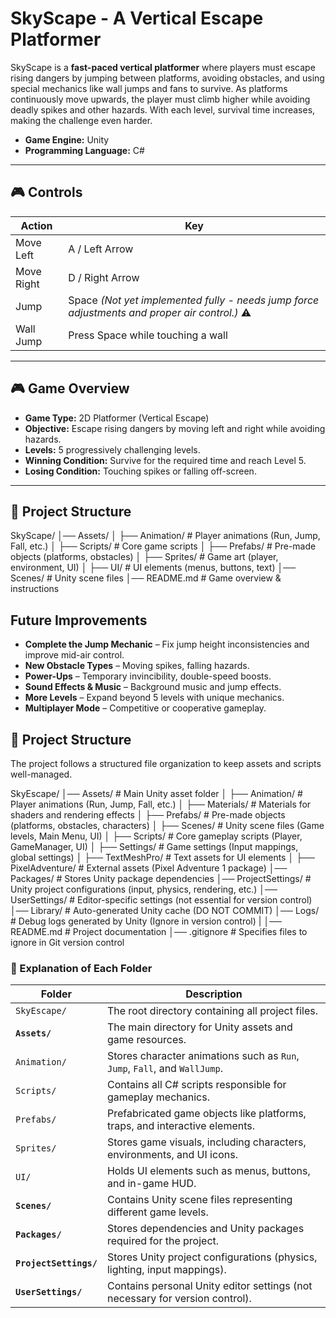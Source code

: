 #  SkyScape - A Vertical Escape Platformer  

SkyScape is a **fast-paced vertical platformer** where players must escape rising dangers by jumping between platforms, avoiding obstacles, and using special mechanics like wall jumps and fans to survive. As platforms continuously move upwards, the player must climb higher while avoiding deadly spikes and other hazards. With each level, survival time increases, making the challenge even harder.

- **Game Engine:** Unity
- **Programming Language:** C#

---

## 🎮 **Controls**
| **Action**  | **Key**  |
|------------|---------|
| Move Left  | A / Left Arrow |
| Move Right | D / Right Arrow |
| Jump       | Space *(Not yet implemented fully - needs jump force adjustments and proper air control.)* ⚠️ |
| Wall Jump  | Press Space while touching a wall |



---

## 🎮 **Game Overview**
- **Game Type:** 2D Platformer (Vertical Escape)
- **Objective:** Escape rising dangers by moving left and right while avoiding hazards.
- **Levels:** 5 progressively challenging levels.
- **Winning Condition:** Survive for the required time and reach Level 5.
- **Losing Condition:** Touching spikes or falling off-screen.

---

## 📂 **Project Structure**
SkyScape/ │── Assets/ │ ├── Animation/ # Player animations (Run, Jump, Fall, etc.) │ ├── Scripts/ # Core game scripts │ ├── Prefabs/ # Pre-made objects (platforms, obstacles) │ ├── Sprites/ # Game art (player, environment, UI) │ ├── UI/ # UI elements (menus, buttons, text) │── Scenes/ # Unity scene files │── README.md # Game overview & instructions


##  **Future Improvements**
- **Complete the Jump Mechanic** – Fix jump height inconsistencies and improve mid-air control.
- **New Obstacle Types** – Moving spikes, falling hazards.
- **Power-Ups** – Temporary invincibility, double-speed boosts.
- **Sound Effects & Music** – Background music and jump effects.
- **More Levels** – Expand beyond 5 levels with unique mechanics.
- **Multiplayer Mode** – Competitive or cooperative gameplay.

## 📂 **Project Structure**
The project follows a structured file organization to keep assets and scripts well-managed.

SkyEscape/
│── Assets/ # Main Unity asset folder
│ ├── Animation/ # Player animations (Run, Jump, Fall, etc.)
│ ├── Materials/ # Materials for shaders and rendering effects
│ ├── Prefabs/ # Pre-made objects (platforms, obstacles, characters)
│ ├── Scenes/ # Unity scene files (Game levels, Main Menu, UI)
│ ├── Scripts/ # Core gameplay scripts (Player, GameManager, UI)
│ ├── Settings/ # Game settings (Input mappings, global settings)
│ ├── TextMeshPro/ # Text assets for UI elements
│ ├── PixelAdventure/ # External assets (Pixel Adventure 1 package)
│── Packages/ # Stores Unity package dependencies
│── ProjectSettings/ # Unity project configurations (input, physics, rendering, etc.)
│── UserSettings/ # Editor-specific settings (not essential for version control)
│── Library/ # Auto-generated Unity cache (DO NOT COMMIT)
│── Logs/ # Debug logs generated by Unity (Ignore in version control)
|
│── README.md # Project documentation
│── .gitignore # Specifies files to ignore in Git version control



### **📜 Explanation of Each Folder**
| **Folder**          | **Description** |
|---------------------|----------------|
| `SkyEscape/`       | The root directory containing all project files. |
| **`Assets/`**      | The main directory for Unity assets and game resources. |
| `Animation/`       | Stores character animations such as `Run`, `Jump`, `Fall`, and `WallJump`. |
| `Scripts/`         | Contains all C# scripts responsible for gameplay mechanics. |
| `Prefabs/`         | Prefabricated game objects like platforms, traps, and interactive elements. |
| `Sprites/`         | Stores game visuals, including characters, environments, and UI icons. |
| `UI/`              | Holds UI elements such as menus, buttons, and in-game HUD. |
| **`Scenes/`**      | Contains Unity scene files representing different game levels. |
| **`Packages/`**    | Stores dependencies and Unity packages required for the project. |
| **`ProjectSettings/`** | Stores Unity project configurations (physics, lighting, input mappings). |
| **`UserSettings/`** | Contains personal Unity editor settings (not necessary for version control). |
